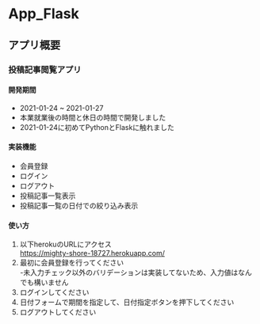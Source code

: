# App_Flask
## アプリ概要
### 投稿記事閲覧アプリ
#### 開発期間
- 2021-01-24 ~ 2021-01-27
- 本業就業後の時間と休日の時間で開発しました
- 2021-01-24に初めてPythonとFlaskに触れました

#### 実装機能
- 会員登録
- ログイン
- ログアウト
- 投稿記事一覧表示
- 投稿記事一覧の日付での絞り込み表示

#### 使い方
1. 以下herokuのURLにアクセス  
https://mighty-shore-18727.herokuapp.com/  
1. 最初に会員登録を行ってください  
    -未入力チェック以外のバリデーションは実装してないため、入力値はなんでも構いません
1. ログインしてください
1. 日付フォームで期間を指定して、日付指定ボタンを押下してください
1. ログアウトしてください
